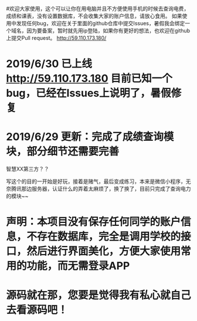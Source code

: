 #欢迎大家使用，这个可以让你在用电脑并且不方便使用手机的时候去查询电费，成绩和课表，没有设置数据库，不会收集大家的账户信息，请放心食用。
如果使用中发现任何bug，欢迎在关于里面的github仓库中提交Issues，暑假我会绑定一个域名，因为要备案，暂时就先用ip登陆，如果你有更好的想法，也欢迎在github上提交Pull request。
http://59.110.173.180/

# 2019/6/30 已上线 http://59.110.173.180 目前已知一个bug，已经在Issues上说明了，暑假修复
# 2019/6/29 更新：完成了成绩查询模块，部分细节还需要完善



 智慧XX第三方？？

写这个的目的一开始是好玩，接着是赌气，最后变成练习，本来是微信小程序，无奈腾讯那边服务器，认证什么的弄着太麻烦了，换了换了，目前只完成了查询电力的模块~~
  
# 声明：本项目没有保存任何同学的账户信息，不存在数据库，完全是调用学校的接口，然后进行界面美化，方便大家使用常用的功能，而无需登录APP

# 源码就在那，您要是觉得我有私心就自己去看源码吧！
